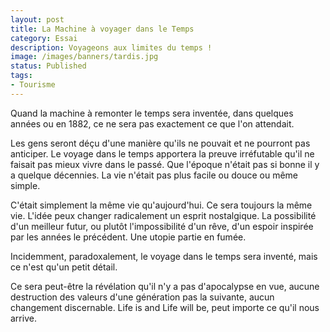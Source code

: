 ```yaml
---
layout: post
title: La Machine à voyager dans le Temps
category: Essai
description: Voyageons aux limites du temps !
image: /images/banners/tardis.jpg
status: Published
tags:
- Tourisme
---
```


Quand la machine à remonter le temps sera inventée, dans quelques années ou en 1882, ce ne sera pas exactement ce que l'on attendait.

Les gens seront déçu d'une manière qu'ils ne pouvait et ne pourront pas anticiper.
Le voyage dans le temps apportera la preuve irréfutable qu'il ne faisait pas mieux vivre dans le passé. Que l'époque n'était pas si bonne il y a quelque décennies. La vie n'était pas plus facile ou douce ou même simple.

C'était simplement la même vie qu'aujourd'hui. Ce sera toujours la même vie.
L'idée peux changer radicalement un esprit nostalgique. La possibilité d'un meilleur futur, ou plutôt l'impossibilité d'un rêve, d'un espoir inspirée par les années le précédent. Une utopie partie en fumée.

Incidemment, paradoxalement, le voyage dans le temps sera inventé, mais ce n'est qu'un petit détail.

Ce sera peut-être la révélation qu'il n'y a pas d'apocalypse en vue, aucune destruction des valeurs d'une génération pas la suivante, aucun changement discernable. Life is and Life will be, peut importe ce qu'il nous arrive.
